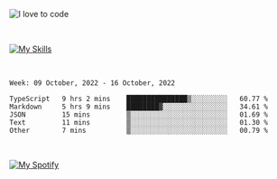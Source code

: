![I love to code](https://capsule-render.vercel.app/api?height=250&type=waving&color=gradient&customColorList=14&section=header&text=%F0%9F%92%80%20%F0%9F%96%A4%20%F0%9F%92%BB&fontSize=34&fontColor=fff&animation=fadeIn&fontAlignY=40)

<br>

[![My Skills](https://skillicons.dev/icons?i=html,css,js,ts,dart,react,vue,astro,nextjs,nuxtjs,svelte,remix,gatsby,flutter,jest,sass,styledcomponents,tailwind,materialui,nodejs,graphql,git,netlify,ai,figma)](https://skillicons.dev)

<br>


<!--START_SECTION:waka-->
```text
Week: 09 October, 2022 - 16 October, 2022

TypeScript   9 hrs 2 mins    ███████████████▒░░░░░░░░░   60.77 % 
Markdown     5 hrs 9 mins    ████████▓░░░░░░░░░░░░░░░░   34.61 % 
JSON         15 mins         ▒░░░░░░░░░░░░░░░░░░░░░░░░   01.69 % 
Text         11 mins         ▒░░░░░░░░░░░░░░░░░░░░░░░░   01.30 % 
Other        7 mins          ▒░░░░░░░░░░░░░░░░░░░░░░░░   00.79 % 
```
<!--END_SECTION:waka-->


<br>

[![My Spotify](https://spotify-github-profile.vercel.app/api/view?uid=dmblakedesign&cover_image=true&theme=default&bar_color=53b14f&bar_color_cover=false)](https://github.com/kittinan/spotify-github-profile)
